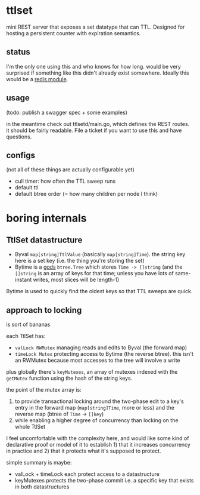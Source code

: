 # ttlset

mini REST server that exposes a set datatype that can TTL. Designed for hosting a persistent counter with expiration semantics.

## status

I'm the only one using this and who knows for how long. would be very surprised if something like this didn't already exist somewhere. Ideally this would be a [redis module](https://redis.io/docs/modules/).

## usage

(todo: publish a swagger spec + some examples)

in the meantime check out ttlsetd/main.go, which defines the REST routes. it should be fairly readable. File a ticket if you want to use this and have questions.

## configs

(not all of these things are actually configurable yet)

- cull timer: how often the TTL sweep runs
- default ttl
- default btree order (= how many children per node I think)

# boring internals

## TtlSet datastructure

- Byval `map[string]TtlValue` (basically `map[string]Time`). the string key here is a set key (i.e. the thing you're storing the set)
- Bytime is a [gods](https://pkg.go.dev/github.com/emirpasic/gods) `btree.Tree` which stores `Time -> []string` (and the `[]string` is an array of keys for that time; unless you have lots of same-instant writes, most slices will be length-1)

Bytime is used to quickly find the oldest keys so that TTL sweeps are quick.

## approach to locking

is sort of bananas

each TtlSet has:
- `valLock RWMutex` managing reads and edits to Byval (the forward map)
- `timeLock Mutex` protecting access to Bytime (the reverse btree). this isn't an RWMutex because most accesses to the tree will involve a write

plus globally there's `keyMutexes`, an array of mutexes indexed with the `getMutex` function using the hash of the string keys.

the point of the mutex array is:
1. to provide transactional locking around the two-phase edit to a key's entry in the forward map (`map[string]Time`, more or less) and the reverse map (btree of `Time` -> `[]key`)
1. while enabling a higher degree of concurrency than locking on the whole TtlSet

I feel uncomfortable with the complexity here, and would like some kind of declarative proof or model of it to establish 1) that it increases concurrency in practice and 2) that it protects what it's supposed to protect.

simple summary is maybe:
- valLock + timeLock each protect access to a datastructure
- keyMutexes protects the two-phase commit i.e. a specific key that exists in both datastructures
